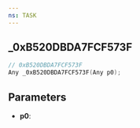 ```yaml
---
ns: TASK
---
```

## _0xB520DBDA7FCF573F

```c
// 0xB520DBDA7FCF573F
Any _0xB520DBDA7FCF573F(Any p0);
```

## Parameters
* **p0**:

